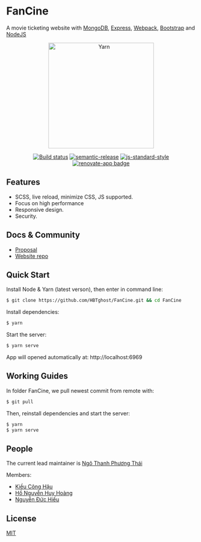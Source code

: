 # FanCine

  A movie ticketing website with [MongoDB](https://www.mongodb.com/), [Express](https://github.com/expressjs/express), [Webpack](https://webpack.js.org/), [Bootstrap](https://getbootstrap.com/) and [NodeJS](https://nodejs.org)
  
<div align="center">
  <a href="https://yarnpkg.com/">
    <img alt="Yarn" src="https://github.com/yarnpkg/assets/blob/master/yarn-kitten-full.png?raw=true" width="280">
  </a>

[![Build status][ci-image]][ci-url]
[![semantic-release][semantic-image]][semantic-url]
[![js-standard-style][standard-image]][standard-url]
[![renovate-app badge][renovate-badge]][renovate-app]

</div>

[ci-image]: https://travis-ci.org/bahmutov/mocha-banner.svg?branch=master
[ci-url]: https://travis-ci.org/bahmutov/mocha-banner
[semantic-image]: https://img.shields.io/badge/%20%20%F0%9F%93%A6%F0%9F%9A%80-semantic--release-e10079.svg
[semantic-url]: https://github.com/semantic-release/semantic-release
[standard-image]: https://img.shields.io/badge/code%20style-standard-brightgreen.svg
[standard-url]: http://standardjs.com/
[renovate-badge]: https://img.shields.io/badge/renovate-app-blue.svg
[renovate-app]: https://renovateapp.com/

## Features

  * SCSS, live reload, minimize CSS, JS supported.
  * Focus on high performance
  * Responsive design.
  * Security.

## Docs & Community

  * [Proposal](https://docs.google.com/document/d/1LCmHC-N9CkWMpLu0BuUbIqHyHsOfPyBb3GwbVM_3A8Y/edit?fbclid=IwAR3kT4l1fPlB80KM858vi3w6Cjkk7x3Wz5C5GDRL7gOn-yQoKwZ3QDN3sYg)
  * [Website repo](https://github.com/HBTghost/FanCine)
  

## Quick Start

  Install Node & Yarn (latest verson), then enter in command line:

```bash
$ git clone https://github.com/HBTghost/FanCine.git && cd FanCine
```

  Install dependencies:

```bash
$ yarn
```

  Start the server:

```bash
$ yarn serve
```

  App will opened automatically at: http://localhost:6969

## Working Guides

  In folder FanCine, we pull newest commit from remote with:

```bash
$ git pull
```

  Then, reinstall dependencies and start the server:

```bash
$ yarn
$ yarn serve
```

## People

The current lead maintainer is [Ngô Thanh Phương Thái](https://github.com/HBTghost)

Members:
  * [Kiều Công Hậu](https://github.com/kieuconghau)
  * [Hồ Nguyễn Huy Hoàng](https://github.com/18127006)
  * [Nguyễn Đức Hiếu](https://github.com/18127099)

## License

  [MIT](LICENSE)

